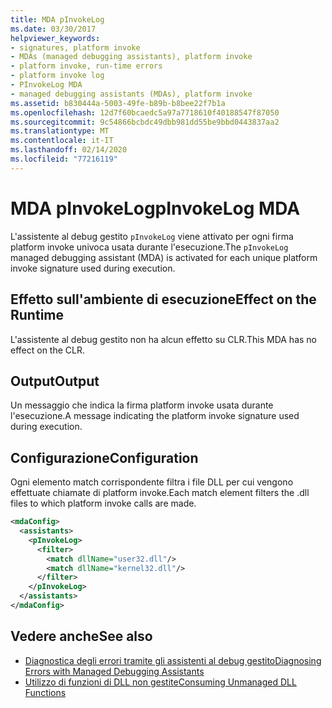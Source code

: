 ```yaml
---
title: MDA pInvokeLog
ms.date: 03/30/2017
helpviewer_keywords:
- signatures, platform invoke
- MDAs (managed debugging assistants), platform invoke
- platform invoke, run-time errors
- platform invoke log
- PInvokeLog MDA
- managed debugging assistants (MDAs), platform invoke
ms.assetid: b830444a-5003-49fe-b89b-b8bee22f7b1a
ms.openlocfilehash: 12d7f60bcaedc5a97a7718610f40188547f87050
ms.sourcegitcommit: 9c54866bcbdc49dbb981dd55be9bbd0443837aa2
ms.translationtype: MT
ms.contentlocale: it-IT
ms.lasthandoff: 02/14/2020
ms.locfileid: "77216119"
---
```

# <a name="pinvokelog-mda"></a><span data-ttu-id="06050-102">MDA pInvokeLog</span><span class="sxs-lookup"><span data-stu-id="06050-102">pInvokeLog MDA</span></span>
<span data-ttu-id="06050-103">L'assistente al debug gestito `pInvokeLog` viene attivato per ogni firma platform invoke univoca usata durante l'esecuzione.</span><span class="sxs-lookup"><span data-stu-id="06050-103">The `pInvokeLog` managed debugging assistant (MDA) is activated for each unique platform invoke signature used during execution.</span></span>  
  
## <a name="effect-on-the-runtime"></a><span data-ttu-id="06050-104">Effetto sull'ambiente di esecuzione</span><span class="sxs-lookup"><span data-stu-id="06050-104">Effect on the Runtime</span></span>  
 <span data-ttu-id="06050-105">L'assistente al debug gestito non ha alcun effetto su CLR.</span><span class="sxs-lookup"><span data-stu-id="06050-105">This MDA has no effect on the CLR.</span></span>  
  
## <a name="output"></a><span data-ttu-id="06050-106">Output</span><span class="sxs-lookup"><span data-stu-id="06050-106">Output</span></span>  
 <span data-ttu-id="06050-107">Un messaggio che indica la firma platform invoke usata durante l'esecuzione.</span><span class="sxs-lookup"><span data-stu-id="06050-107">A message indicating the platform invoke signature used during execution.</span></span>  
  
## <a name="configuration"></a><span data-ttu-id="06050-108">Configurazione</span><span class="sxs-lookup"><span data-stu-id="06050-108">Configuration</span></span>  
 <span data-ttu-id="06050-109">Ogni elemento match corrispondente filtra i file DLL per cui vengono effettuate chiamate di platform invoke.</span><span class="sxs-lookup"><span data-stu-id="06050-109">Each match element filters the .dll files to which platform invoke calls are made.</span></span>  
  
```xml  
<mdaConfig>  
  <assistants>  
    <pInvokeLog>  
      <filter>  
        <match dllName="user32.dll"/>  
        <match dllName="kernel32.dll"/>  
      </filter>  
    </pInvokeLog>  
  </assistants>  
</mdaConfig>  
```  
  
## <a name="see-also"></a><span data-ttu-id="06050-110">Vedere anche</span><span class="sxs-lookup"><span data-stu-id="06050-110">See also</span></span>

- [<span data-ttu-id="06050-111">Diagnostica degli errori tramite gli assistenti al debug gestito</span><span class="sxs-lookup"><span data-stu-id="06050-111">Diagnosing Errors with Managed Debugging Assistants</span></span>](diagnosing-errors-with-managed-debugging-assistants.md)
- [<span data-ttu-id="06050-112">Utilizzo di funzioni di DLL non gestite</span><span class="sxs-lookup"><span data-stu-id="06050-112">Consuming Unmanaged DLL Functions</span></span>](../interop/consuming-unmanaged-dll-functions.md)
